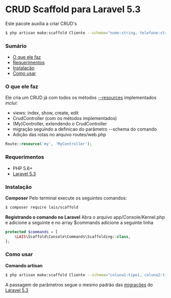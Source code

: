 # CRUD Scaffold para Laravel 5.3
Este pacote auxilia a criar CRUD's

```sh
$ php artisan make:scaffold Cliente --schema="nome:string, telefone:string, data_nascimento:date"
```

### Sumário 
 - [O que ele faz](#o-que-ele-faz)
 - [Requerimentos](#requerimentos)
 - [Instalação](#instalacao)
 - [Como usar](#como-usar)

### O que ele faz
Ele cria um CRUD já com todos os métodos [--resources](https://laravel.com/docs/5.3/controllers#resource-controllers) implementados
*inclui*:
 - views: index, show, create, edit
 - CrudController (com os métodos implementados)
 - (My)Controller, extendendo o CrudController
 - migração seguindo a definicao do parâmetro --schema do comando
 - Adição das rotas no arquivo routes/web.php
```php
Route::resource('my', 'MyController');
```
  

### Requerimentos
 - PHP 5.6+
 - [Laravel 5.3](https://laravel.com/docs/5.3)

### Instalação

**Composer**
Pelo terminal execute os seguintes comandos:
```sh
$ composer require lais/scaffold
```
**Registrando o comando no Laravel**
Abra o arquivo app/Console/Kernel.php e adicione a seguinte
e no array $commands adicione a seguinte linha
```php
protected $commands = [
    \LAIS\Scaffold\Console\Commands\Scaffolding::class,
];
```

### Como usar
**Comando artisan**
```sh
$ php artisan make:scaffold Cliente --schema="coluna1:tipo1, coluna2:tipo2..."
```
A passagem de parâmetros segue o mesmo padrão das [migrações](https://laravel.com/docs/5.3/migrations#columns) do [Laravel 5.3](https://laravel.com/docs/5.3)
